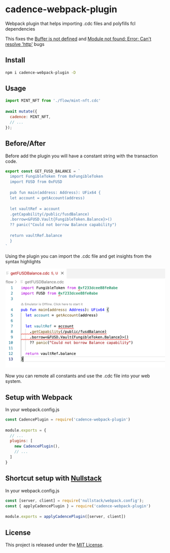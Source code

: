 # cadence-webpack-plugin

Webpack plugin that helps importing .cdc files and polyfills fcl dependencies

This fixes the [Buffer is not defined](https://github.com/onflow/fcl-js/issues/1083) and [Module not found: Error: Can't resolve 'http'](https://github.com/onflow/fcl-js/issues/982) bugs

## Install
```sh
npm i cadence-webpack-plugin -D
```

## Usage

```js
import MINT_NFT from './flow/mint-nft.cdc'

await mutate({
  cadence: MINT_NFT,
  // ...
});
```


## Before/After

Before add the plugin you will have a constant string with the transaction code.

```js
export const GET_FUSD_BALANCE = `
  import FungibleToken from 0xFungibleToken
  import FUSD from 0xFUSD

  pub fun main(address: Address): UFix64 {
  let account = getAccount(address)

  let vaultRef = account
  .getCapability(/public/fusdBalance)
  .borrow<&FUSD.Vault{FungibleToken.Balance}>()
  ?? panic("Could not borrow Balance capability")

  return vaultRef.balance
  }
`
```

Using the plugin you can import the .cdc file and get insights from the syntax highlights 

![image info](./public/assets/syntax.png)


Now you can remote all constants and use the .cdc file into your web system.


## Setup with Webpack

In your webpack.config.js

```js
const CadencePlugin = require('cadence-webpack-plugin')

module.exports = {
  // ...
  plugins: [
    new CadencePlugin(),
    // ...
  ]
}
```

## Shortcut setup with [Nullstack](https://nullstack.app)

In your webpack.config.js

```js
const [server, client] = require('nullstack/webpack.config');
const { applyCadencePlugin } = require('cadence-webpack-plugin')

module.exports = applyCadencePlugin([server, client])
```

## License

This project is released under the [MIT License](https://opensource.org/licenses/MIT).